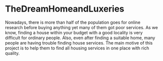 # TheDreamHomeandLuxeries
Nowadays, there is more than half of the population goes for online research before buying anything yet many of them got poor services. As we know, finding a house within your budget with a good locality is very difficult for ordinary people. Also, even after finding a suitable home, many people are having trouble finding house services. The main motive of this project is to help them to find all housing services in one place with rich quality.
